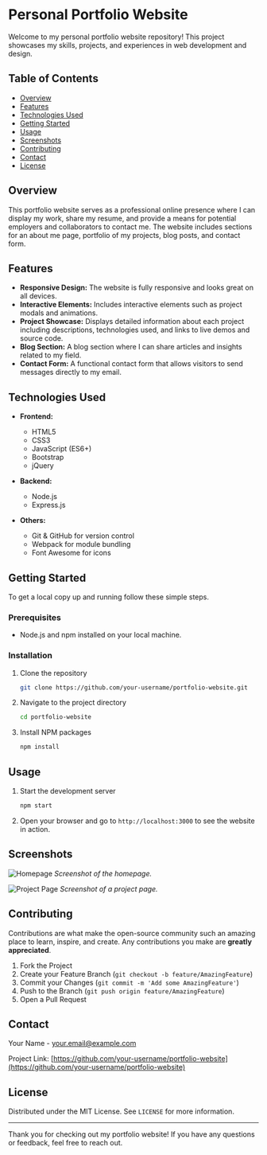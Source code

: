  # Personal Portfolio Website

Welcome to my personal portfolio website repository! This project showcases my skills, projects, and experiences in web development and design.

## Table of Contents

- [Overview](#overview)
- [Features](#features)
- [Technologies Used](#technologies-used)
- [Getting Started](#getting-started)
- [Usage](#usage)
- [Screenshots](#screenshots)
- [Contributing](#contributing)
- [Contact](#contact)
- [License](#license)

## Overview

This portfolio website serves as a professional online presence where I can display my work, share my resume, and provide a means for potential employers and collaborators to contact me. The website includes sections for an about me page, portfolio of my projects, blog posts, and contact form.

## Features

- **Responsive Design:** The website is fully responsive and looks great on all devices.
- **Interactive Elements:** Includes interactive elements such as project modals and animations.
- **Project Showcase:** Displays detailed information about each project including descriptions, technologies used, and links to live demos and source code.
- **Blog Section:** A blog section where I can share articles and insights related to my field.
- **Contact Form:** A functional contact form that allows visitors to send messages directly to my email.

## Technologies Used

- **Frontend:**
  - HTML5
  - CSS3
  - JavaScript (ES6+)
  - Bootstrap
  - jQuery

- **Backend:**
  - Node.js
  - Express.js

- **Others:**
  - Git & GitHub for version control
  - Webpack for module bundling
  - Font Awesome for icons

## Getting Started

To get a local copy up and running follow these simple steps.

### Prerequisites

- Node.js and npm installed on your local machine.

### Installation

1. Clone the repository
   ```sh
   git clone https://github.com/your-username/portfolio-website.git
   ```
2. Navigate to the project directory
   ```sh
   cd portfolio-website
   ```
3. Install NPM packages
   ```sh
   npm install
   ```

## Usage

1. Start the development server
   ```sh
   npm start
   ```
2. Open your browser and go to `http://localhost:3000` to see the website in action.

## Screenshots

![Homepage](path/to/homepage-screenshot.png)
*Screenshot of the homepage.*

![Project Page](path/to/project-page-screenshot.png)
*Screenshot of a project page.*

## Contributing

Contributions are what make the open-source community such an amazing place to learn, inspire, and create. Any contributions you make are **greatly appreciated**.

1. Fork the Project
2. Create your Feature Branch (`git checkout -b feature/AmazingFeature`)
3. Commit your Changes (`git commit -m 'Add some AmazingFeature'`)
4. Push to the Branch (`git push origin feature/AmazingFeature`)
5. Open a Pull Request

## Contact

Your Name - [your.email@example.com](mailto:your.email@example.com)

Project Link: [https://github.com/your-username/portfolio-website](https://github.com/your-username/portfolio-website)

## License

Distributed under the MIT License. See `LICENSE` for more information.

---

Thank you for checking out my portfolio website! If you have any questions or feedback, feel free to reach out.
